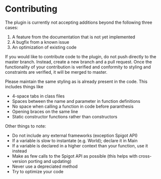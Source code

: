 # Contributing

The plugin is currently not accepting additions beyond the following three cases:
1. A feature from the documentation that is not yet implemented
2. A bugfix from a known issue
3. An optimization of existing code

If you would like to contribute code to the plugin, do not push directly to the master branch.
Instead, create a new branch and a pull request. Once the functionality of your contribution is verified and conformity to styling and constraints are verified, it will be merged to master.

Please maintain the same styling as is already present in the code. This includes things like
- 4-space tabs in class files
- Spaces between the name and parameter in function definitions
- No space when calling a function in code before paranthesis
- Opening braces on the same line
- Static constructor functions rather than constructors

Other things to note:
- Do not include any external frameworks (exception Spigot API)
- If a variable is slow to instantate (e.g. World); declare it in Main
- If a variable is declared in a higher context than your function, use it instead
- Make as few calls to the Spigot API as possible (this helps with cross-version porting and updating)
- Never use a depreciated method
- Try to optimize your code